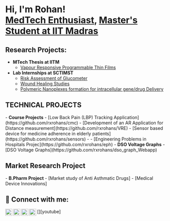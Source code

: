 <h1>Hi, I'm Rohan! <br/><a href="https://github.com/rxrohans"> MedTech Enthusiast</a>, <a href="https://www.linkedin.com/in/rohan-singh-688a7a1b8">Master's Student at IIT Madras</a> </h1>

<h2> Research Projects:</h2>

- <b> MTech Thesis at IITM </b>
  - [Vapour Responsive Programmable Thin Films](https://github.com/rxrohans/Mtech-Thesis)
- <b> Lab Internships at SCTIMST </b>
  - [Risk Assessment of Glucometer](https://github.com/rxrohans/Glucometer) <b></b>
  - [Wound Healing Studies](https://github.com/rxrohans/Woundhealing)
  - [Polymeric Nanoplexes formation for intracellular gene/drug Delivery](https://github.com/rxrohans/nanoplex)
<h2>TECHNICAL PROJECTS</h2>
- <b>Course Projects</b>
  - [Low Back Pain (LBP) Tracking Application](https://github.com/rxrohans/cmc)
  - [Development of an AR Application for Distance measurement](https://github.com/rxrohans/VRE)
  - [Sensor based device for medicine adherence in elderly patients](https://github.com/rxrohans/sensors)
- <b> </b>
  - [Engineering Problems in Hospitals Projec](https://github.com/rxrohans/eph)
- <b> DSO Voltage Graphs</b>
-[DSO Voltage Graphs](https://github.com/rxrohans/dso_graph_Webapp)
<h2> Market Research Project</h2>
- <b> B.Pharm Project</b>
- [Market study of Anti Asthmatic Drugs]
- [Medical Device Innovations]




<h2> 🤳 Connect with me:</h2>

[<img align="left" alt="JoshMadakor | YouTube" width="22px" src="https://cdn.jsdelivr.net/npm/simple-icons@v3/icons/youtube.svg" />][youtube]
[<img align="left" alt="JoshMadakor | Twitter" width="22px" src="https://cdn.jsdelivr.net/npm/simple-icons@v3/icons/twitter.svg" />][twitter]
[<img align="left" alt="JoshMadakor | LinkedIn" width="22px" src="https://cdn.jsdelivr.net/npm/simple-icons@v3/icons/linkedin.svg" />][linkedin]
[<img align="left" alt="JoshMadakor | Instagram" width="22px" src="https://cdn.jsdelivr.net/npm/simple-icons@v3/icons/instagram.svg" />][instagram]

[twitter]: https://twitter.com/joshmadakor

[instagram]: https://www.instagram.com/rohansingh_021/
[linkedin]: https://www.linkedin.com/in/rohan-singh-688a7a1b8

<!--
**joshmadakor1/joshmadakor1** is a ✨ _special_ ✨ repository because its `README.md` (this file) appears on your GitHub profile.

Here are some ideas to get you started:

- 🔭 I’m currently working on ...
- 🌱 I’m currently learning ...
- 👯 I’m looking to collaborate on ...
- 🤔 I’m looking for help with ...
- 💬 Ask me about ...
- 📫 How to reach me: ...
- 😄 Pronouns: ...
- ⚡ Fun fact: ...
-->
